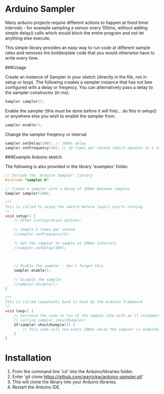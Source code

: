 Arduino Sampler
==============

Many arduino projects require different actions to happen at fixed timer intervals - for example
sampling a sensor every 100ms, without adding simple delay() calls which would block the entire program
and not let anything else execute.

This simple library provides an easy way to run code at different sample rates and removes the boilderplate code
that you would otherwise have to write every time.

###Usage

Create an instance of Sampler in your sketch (directly in the file, not in setup or loop).
The following creates a sampler instance that has not bee configured with a delay or freqency. You can
alternatively pass a delay to the sampler constructor (in ms).

```C++
Sampler sampler();
```

Enable the sampler (this must be done before it will fire)... do this in setup() or anywhere else you wish
to enable the sampler from.

```C++
sampler.enable();
```

Change the sampler freqency or interval

```C++
sampler.setDelay(100); // 100ms delay
sampler.setFrequency(10); // 10 times per second (which equates to a 100ms delay)
```

###Example Arduino sketch

The following is also provided in the library 'examples' folder.

```C++
// Include the 'Arduino Sampler' library
#include "sampler.h"

// Create a sampler with a delay of 100ms between samples
Sampler sampler(100);

/**
This is called to setup the sketch before loop() starts running
*/
void setup() {
	// Other configuration options:
	
	// Sample 5 times per second
	//sampler.setFrequency(5);
	
	// Set the sampler to sample at 100ms intervals
	//sampler.setDelay(100);
	
	
	
	// Enable the sampler - don't forget this
	sampler.enable();
	
	// Disable the sampler
	//sampler.disable();
}

/**
This is called repeatedly back to back by the Arduino framework
*/
void loop() {
	// Surround the code to run at the sample rate with an if statement
	// calling sampler.shouldSample()
	if(sampler.shouldSample()) {
		// This code will run every 100ms while the sampler is enabled, as the sampler is configured
	}
}
```

Installation
==============

1. From the command line 'cd' into the Arduino/libraries folder.
2. Enter 'git clone https://github.com/warrickw/arduino-sampler.git'
3. This will clone the library into your Arduino libraries.
4. Restart the Arduino IDE.
